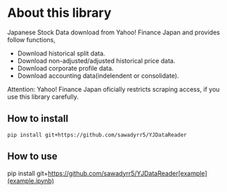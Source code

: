 # About this library
Japanese Stock Data download from Yahoo! Finance Japan and provides follow functions,
- Download historical split data.
- Download non-adjusted/adjusted historical price data.
- Download corporate profile data.
- Download accounting data(indelendent or consolidate).

Attention: Yahoo! Finance Japan oficially restricts scraping access, if you use this library carefully.


## How to install
```
pip install git+https://github.com/sawadyrr5/YJDataReader
```

## How to use
pip install git+https://github.com/sawadyrr5/YJDataReader[example](example.ipynb)
